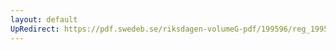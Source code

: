 ```yaml
---
layout: default
UpRedirect: https://pdf.swedeb.se/riksdagen-volumeG-pdf/199596/reg_199596_SoU/reg_199596_SoU_0009.pdf
---
```

